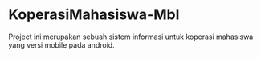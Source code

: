 # KoperasiMahasiswa-Mbl
Project ini merupakan sebuah sistem informasi untuk koperasi mahasiswa yang versi mobile pada android.
